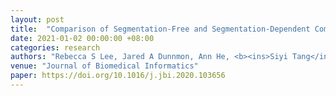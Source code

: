 ```yaml
---
layout: post
title:  "Comparison of Segmentation-Free and Segmentation-Dependent Computer-Aided Diagnosis of Breast Masses on a Public Mammography Dataset"
date: 2021-01-02 00:00:00 +08:00
categories: research
authors: "Rebecca S Lee, Jared A Dunnmon, Ann He, <b><ins>Siyi Tang</ins></b>, Christopher Ré, Daniel L Rubin"
venue: "Journal of Biomedical Informatics"
paper: https://doi.org/10.1016/j.jbi.2020.103656
---
```

